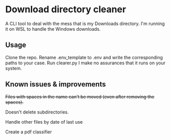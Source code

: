 # Download directory cleaner
A CLI tool to deal with the mess that is my Downloads directory.
I'm running it on WSL to handle the Windows downloads.


## Usage
Clone the repo.
Rename .env_template to .env and write the corresponding paths to your case.
Run clearer.py
I make no assurances that it runs on your system.

## Known issues & improvements
~~Files with spaces in the name can't be moved (even after removing the spaces).~~

Doesn't delete subdirectories.

Handle other files by date of last use

Create a pdf classifier
